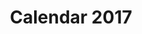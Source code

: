 ---
title: Calendar 2017
description: Character Designing, Illustration
categories:
- ILLUSTRATION & ART
layout: portfolio_detail
background-class: portBgImg
background-image: "/assets/img/portfolio/calender/calender_thumbnail.png"
porject_title: Calendar 2017
porject_subtitle: Character Designing, Illustration
porject_apple_imglink: ""
porject_android_imglink: ""
project_detail: One of the first little brahma product which captures our creative prowess while stating some facts related to the brahma - Our Lord Creator. This Calendar features a unique style illustrations featuring the famous trimurthis with fun and all their glory.
whatWeDoList:
- Character Designing
- Illustration
- 
img: "/assets/img/portfolio/calender/2.png"
imgContent:  Calendar for 2017

variation_img1: "/assets/img/portfolio/calender/7.png"
variation_img2: "/assets/img/portfolio/calender/8.png"
variation_img3: "/assets/img/portfolio/calender/9.png"
---